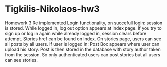 # Tigkilis-Nikolaos-hw3
Homework 3
Re implemented Login functionality, on succefull login: session is stored.
While logged in, log out option appears at index page.
If you try to sign up or log in again while already logged in, session clears before attempt.
Stories href can be found on Index.
On stories page, users can see all posts by all users.
If user is logged in: Post Box appears where user can upload his story.
Post is then stored in the database with story author taken from the session.
So only authenticated users can post stories but all users can see stories.
